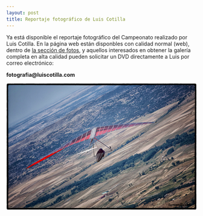 ```yaml
---
layout: post
title: Reportaje fotográfico de Luis Cotilla
---
```


Ya está disponible  el reportaje fotográfico del Campeonato realizado por Luis Cotilla.  En la página web están disponbles con calidad normal (web), dentro de [la sección de fotos](/gallery.html), y aquellos interesados en obtener la galería completa en alta calidad pueden solicitar un DVD directamente a Luis por correo electrónico:

<div class="center_wrapper">
  <p>
    <strong>fotogr</strong><strong>afia@</strong><strong>luisco</strong><strong>tilla.</strong><strong>com</strong>
  </p>
</div>


<div class="center_wrapper">
  <div class="poster">
<a href="/gallery.html"><img src="/images/gallery.JPG" alt="Blay Jr. despegando en Peña Negra" title="Blay Jr. despegando en Peña Negra"/></a>
  </div>
</div>


